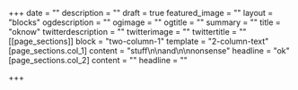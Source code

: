 +++
date = ""
description = ""
draft = true
featured_image = ""
layout = "blocks"
ogdescription = ""
ogimage = ""
ogtitle = ""
summary = ""
title = "oknow"
twitterdescription = ""
twitterimage = ""
twittertitle = ""
[[page_sections]]
block = "two-column-1"
template = "2-column-text"
[page_sections.col_1]
content = "stuff\n\nand\n\nnonsense"
headline = "ok"
[page_sections.col_2]
content = ""
headline = ""

+++
